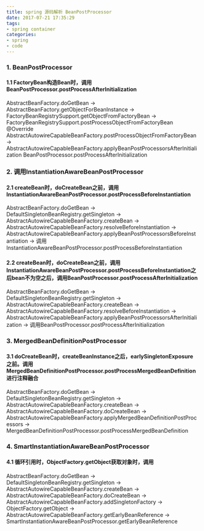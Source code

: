 ```yaml
---
title: spring 源码解析 BeanPostProcessor
date: 2017-07-21 17:35:29
tags:
- spring container
categories:
- spring
- code
---
```


### 1. BeanPostProcessor
#### 1.1 FactoryBean构造Bean时，调用BeanPostProcessor.postProcessAfterInitialization
AbstractBeanFactory.doGetBean ->
AbstractBeanFactory.getObjectForBeanInstance ->
FactoryBeanRegistrySupport.getObjectFromFactoryBean ->
FactoryBeanRegistrySupport.postProcessObjectFromFactoryBean
@Override AbstractAutowireCapableBeanFactory.postProcessObjectFromFactoryBean ->
AbstractAutowireCapableBeanFactory.applyBeanPostProcessorsAfterInitialization
BeanPostProcessor.postProcessAfterInitialization



### 2. 调用InstantiationAwareBeanPostProcessor
#### 2.1 createBean时，doCreateBean之前，调用InstantiationAwareBeanPostProcessor.postProcessBeforeInstantiation
AbstractBeanFactory.doGetBean ->
DefaultSingletonBeanRegistry.getSingleton ->
AbstractAutowireCapableBeanFactory.createBean ->
AbstractAutowireCapableBeanFactory.resolveBeforeInstantiation ->
AbstractAutowireCapableBeanFactory.applyBeanPostProcessorsBeforeInstantiation ->
调用InstantiationAwareBeanPostProcessor.postProcessBeforeInstantiation


#### 2.2 createBean时，doCreateBean之前，调用InstantiationAwareBeanPostProcessor.postProcessBeforeInstantiation之后bean不为空之后，调用BeanPostProcessor.postProcessAfterInitialization
AbstractBeanFactory.doGetBean ->
DefaultSingletonBeanRegistry.getSingleton ->
AbstractAutowireCapableBeanFactory.createBean ->
AbstractAutowireCapableBeanFactory.resolveBeforeInstantiation ->
AbstractAutowireCapableBeanFactory.applyBeanPostProcessorsAfterInitialization ->
调用BeanPostProcessor.postProcessAfterInitialization


### 3. MergedBeanDefinitionPostProcessor
#### 3.1 doCreateBean时，createBeanInstance之后，earlySingletonExposure之前。调用MergedBeanDefinitionPostProcessor.postProcessMergedBeanDefinition进行注释融合
AbstractBeanFactory.doGetBean ->
DefaultSingletonBeanRegistry.getSingleton ->
AbstractAutowireCapableBeanFactory.createBean ->
AbstractAutowireCapableBeanFactory.doCreateBean ->
AbstractAutowireCapableBeanFactory.applyMergedBeanDefinitionPostProcessors ->
MergedBeanDefinitionPostProcessor.postProcessMergedBeanDefinition

### 4. SmartInstantiationAwareBeanPostProcessor
#### 4.1 循环引用时，ObjectFactory.getObject获取对象时，调用
AbstractBeanFactory.doGetBean ->
DefaultSingletonBeanRegistry.getSingleton ->
AbstractAutowireCapableBeanFactory.createBean ->
AbstractAutowireCapableBeanFactory.doCreateBean ->
AbstractAutowireCapableBeanFactory.addSingletonFactory ->
ObjectFactory.getObject ->
AbstractAutowireCapableBeanFactory.getEarlyBeanReference ->
SmartInstantiationAwareBeanPostProcessor.getEarlyBeanReference


